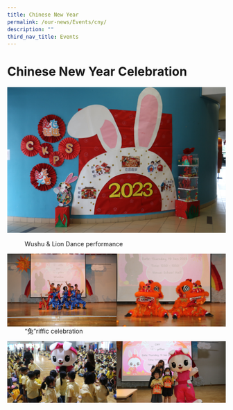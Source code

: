 ```yaml
---
title: Chinese New Year
permalink: /our-news/Events/cny/
description: ""
third_nav_title: Events
---
```

# Chinese New Year Celebration
![](/images/CNY%202023/CNY%20(0).jpg) 
<figure>
	<figcaption> Wushu & Lion Dance performance
</figcaption>
</figure> 
<img src="/images/CNY%202023/CNY%20(4).jpg" style="width:50%" align=left>
<img src="/images/CNY%202023/CNY%20(3).jpg" style="width:50%" align=right>
  <br>
<figure>
	<figcaption> “兔”riffic celebration
</figcaption>
</figure> 
<img src="/images/CNY%202023/CNY%20(1).jpg" style="width:50%" align=left>
<img src="/images/CNY%202023/CNY%20(2).jpg" style="width:50%" align=right>
